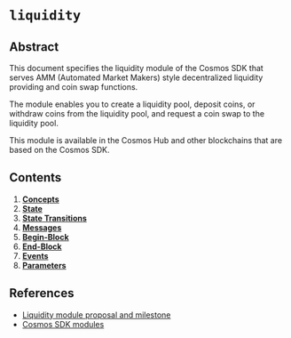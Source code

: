 <!-- order: 0 title: Liquidity Overview parent: title: "liquidity" -->

 # `liquidity`

## Abstract

This document specifies the liquidity module of the Cosmos SDK that serves AMM (Automated Market Makers) style decentralized liquidity providing and coin swap functions.

The module enables you to create a liquidity pool, deposit coins, or withdraw coins from the liquidity pool, and request a coin swap to the liquidity pool.

This module is available in the Cosmos Hub and other blockchains that are based on the Cosmos SDK.

## Contents

1. **[Concepts](01_concepts.md)**
2. **[State](02_state.md)**
3. **[State Transitions](03_state_transitions.md)**
4. **[Messages](04_messages.md)**
5. **[Begin-Block](05_begin_block.md)**
6. **[End-Block](06_end_block.md)**
7. **[Events](07_events.md)**
8. **[Parameters](08_params.md)**

## References

- [Liquidity module proposal and milestone](https://github.com/b-harvest/Liquidity-Module-For-the-Hub)
- [Cosmos SDK modules](https://github.com/cosmos/cosmos-sdk/tree/master/x)
